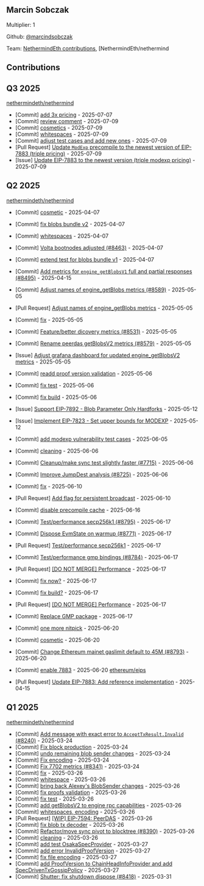 
## Marcin Sobczak
Multiplier: 1

Github: [@marcindsobczak](https://github.com/marcindsobczak)

Team: [NethermindEth contributions](https://github.com/marcindsobczak?org=NethermindEth), [NethermindEth/nethermind

## Contributions

## Q3 2025


[nethermindeth/nethermind](https://github.com/nethermindeth/nethermind)
* [Commit] [add 3x pricing](https://github.com/NethermindEth/nethermind/commit/4dc7e5b9f738d498e4608e8b33028064e8544cfd) - 2025-07-07
* [Commit] [review comment](https://github.com/NethermindEth/nethermind/commit/9c51d448d83be9dca0bb8fc7dff42c2435c81d0b) - 2025-07-09
* [Commit] [cosmetics](https://github.com/NethermindEth/nethermind/commit/25ba24fa2b454483ef6c317b9d6617156a0d568d) - 2025-07-09
* [Commit] [whitespaces](https://github.com/NethermindEth/nethermind/commit/1079eaf007f54e8d5c2aae56c7fedd15ae1f45d2) - 2025-07-09
* [Commit] [adjust test cases and add new ones](https://github.com/NethermindEth/nethermind/commit/3d56c62637aa724cfda26f72dde28e23572f17c8) - 2025-07-09
* [Pull Request] [Update `ModExp` precompile to the newest version of EIP-7883 (triple pricing)](https://github.com/NethermindEth/nethermind/pull/8964) - 2025-07-09
* [Issue] [Update EIP-7883 to the newest version (triple modexp pricing)](https://github.com/NethermindEth/nethermind/issues/8963) - 2025-07-09
## Q2 2025


[nethermindeth/nethermind](https://github.com/nethermindeth/nethermind)
* [Commit] [cosmetic](https://github.com/NethermindEth/nethermind/commit/dcde3bcbde4ac82f9986c2ae7adb28d6304328ee) - 2025-04-07
* [Commit] [fix blobs bundle v2](https://github.com/NethermindEth/nethermind/commit/ee46950aba7d4f2c224987b8e7e4ad1480ae4464) - 2025-04-07
* [Commit] [whitespaces](https://github.com/NethermindEth/nethermind/commit/7fe9169cb294c9e87d59a2d1aa14c332def419c4) - 2025-04-07
* [Commit] [Volta bootnodes adjusted (#8463)](https://github.com/NethermindEth/nethermind/commit/9011fc55afc6ccf36c534954d8ebc18b924cbca0) - 2025-04-07
* [Commit] [extend test for blobs bundle v1](https://github.com/NethermindEth/nethermind/commit/0d320247c70f83eda58f14e21e2f555b70700e3b) - 2025-04-07

* [Commit] [Add metrics for `engine_getBlobsV1` full and partial responses (#8495)](https://github.com/NethermindEth/nethermind/commit/265d04b30f16d68705bfdd419badd902a3ffd302) - 2025-04-15
* [Commit] [Adjust names of engine_getBlobs metrics (#8589)](https://github.com/NethermindEth/nethermind/commit/953c407f510f10c2a94c95b183893d853dd65289) - 2025-05-05
* [Pull Request] [Adjust names of engine_getBlobs metrics](https://github.com/NethermindEth/nethermind/pull/8589) - 2025-05-05
* [Commit] [fix](https://github.com/NethermindEth/nethermind/commit/fd6f6f3ee8b3b032a41e5f19cd718c7d6f6b01ca) - 2025-05-05
* [Commit] [Feature/better dicovery metrics (#8531)](https://github.com/NethermindEth/nethermind/commit/bf2bf5125998b505a48ccefd83451602f69a3f96) - 2025-05-05
* [Commit] [Rename peerdas getBlobsV2 metrics (#8579)](https://github.com/NethermindEth/nethermind/commit/6f59d97bdbf4108ec10e1dc24671ddacf5ab0996) - 2025-05-05
* [Issue] [Adjust grafana dashboard for updated engine_getBlobsV2 metrics](https://github.com/NethermindEth/nethermind/issues/8585) - 2025-05-05
* [Commit] [readd proof version validation](https://github.com/NethermindEth/nethermind/commit/0409e073767eb6a8b9bcdc9b42699888a0e89da7) - 2025-05-06
* [Commit] [fix test](https://github.com/NethermindEth/nethermind/commit/7f6e366b305f0b42037230195e047ee1daa38e04) - 2025-05-06
* [Commit] [fix build](https://github.com/NethermindEth/nethermind/commit/efe29f07f8ba99a6400a6a250a229562ed0565f4) - 2025-05-06
* [Issue] [Support EIP-7892 - Blob Parameter Only Hardforks](https://github.com/NethermindEth/nethermind/issues/8618) - 2025-05-12
* [Issue] [Implement EIP-7823 - Set upper bounds for MODEXP](https://github.com/NethermindEth/nethermind/issues/8617) - 2025-05-12
* [Commit] [add modexp vulnerability test cases](https://github.com/NethermindEth/nethermind/commit/4be132d62b68a2913d4dd1557ff7044eb7dc26f1) - 2025-06-05
* [Commit] [cleaning](https://github.com/NethermindEth/nethermind/commit/ceb8d57b8530ce8181d7427c115ca593386909d6) - 2025-06-06
* [Commit] [Cleanup/make sync test slightly faster (#7715)](https://github.com/NethermindEth/nethermind/commit/6409179a1e9844af21b697f0bd90f4c76248414f) - 2025-06-06
* [Commit] [Improve JumpDest analysis (#8725)](https://github.com/NethermindEth/nethermind/commit/445670827c427ad21d4a174fbe42805c2ad654d2) - 2025-06-06
* [Commit] [fix](https://github.com/NethermindEth/nethermind/commit/8be50023d649ff1d65bfeba4755bd1e561fbd779) - 2025-06-10
* [Pull Request] [Add flag for persistent broadcast](https://github.com/NethermindEth/nethermind/pull/8752) - 2025-06-10
* [Commit] [disable precompile cache](https://github.com/NethermindEth/nethermind/commit/9a657609b6885c6c5030b392b438c9d5c72db515) - 2025-06-16
* [Commit] [Test/performance secp256k1 (#8795)](https://github.com/NethermindEth/nethermind/commit/7d3c1fc868fc68b30520da59a797c93d314780fd) - 2025-06-17
* [Commit] [Dispose EvmState on warmup (#8771)](https://github.com/NethermindEth/nethermind/commit/eb4a682f62768ec3270aad05ce62f7087822ae07) - 2025-06-17
* [Pull Request] [Test/performance secp256k1](https://github.com/NethermindEth/nethermind/pull/8795) - 2025-06-17
* [Commit] [Test/performance gmp bindings (#8784)](https://github.com/NethermindEth/nethermind/commit/e2ce0769fa3687bdce2f1ebbd256e37be35e22cc) - 2025-06-17
* [Pull Request] [[DO NOT MERGE] Performance](https://github.com/NethermindEth/nethermind/pull/8792) - 2025-06-17
* [Commit] [fix now?](https://github.com/NethermindEth/nethermind/commit/c065df253cf3f6ae7a12ddff22b833cd3ba6a923) - 2025-06-17
* [Commit] [fix build?](https://github.com/NethermindEth/nethermind/commit/d18c45f68bf1782a399a451118c9879b7dfb9718) - 2025-06-17
* [Pull Request] [[DO NOT MERGE] Performance](https://github.com/NethermindEth/nethermind/pull/8791) - 2025-06-17
* [Commit] [Replace GMP package](https://github.com/NethermindEth/nethermind/commit/1b744a65594ac541bed00ce40c06c45e68b4dbca) - 2025-06-17
* [Commit] [one more nitpick](https://github.com/NethermindEth/nethermind/commit/1b2438cb1f1c45c6dd2cb86c0d955190b33c1629) - 2025-06-20
* [Commit] [cosmetic](https://github.com/NethermindEth/nethermind/commit/c6b3106379910bd79ec07f0e0e2131f8ef1abb74) - 2025-06-20
* [Commit] [Change Ethereum mainet gaslimit default to 45M (#8793)](https://github.com/NethermindEth/nethermind/commit/652b5a75ce6b279903771e56ee003594323b48d5) - 2025-06-20
* [Commit] [enable 7883](https://github.com/NethermindEth/nethermind/commit/ff20968a413fb40f2f8119b499d5a17b621b8bc6) - 2025-06-20
[ethereum/eips](https://github.com/ethereum/eips)
* [Pull Request] [Update EIP-7883: Add reference implementation](https://github.com/ethereum/EIPs/pull/9645) - 2025-04-15
## Q1 2025

[nethermindeth/nethermind](https://github.com/nethermindeth/nethermind)
* [Commit] [Add message with exact error to `AcceptTxResult.Invalid` (#8240)](https://github.com/NethermindEth/nethermind/commit/3cbe1fbf286c3c83413af8591fa9d2be8ad0fc9c) - 2025-03-24
* [Commit] [Fix block production](https://github.com/NethermindEth/nethermind/commit/f29ddcd1ae8f92af7ca3423e72101ab80494487e) - 2025-03-24
* [Commit] [undo remaining blob sender changes](https://github.com/NethermindEth/nethermind/commit/9d7654822a89a467e37a534757feaecf67f963ec) - 2025-03-24
* [Commit] [Fix encoding](https://github.com/NethermindEth/nethermind/commit/a574a1c43ea7560d97823a276d3a6089ffd4fbd9) - 2025-03-24
* [Commit] [Fix 7702 metrics (#8341)](https://github.com/NethermindEth/nethermind/commit/ec1c1efa8821cd7261d3b26ca8b4771ffcaf3183) - 2025-03-24
* [Commit] [fix](https://github.com/NethermindEth/nethermind/commit/1442523f14f994e6afdda5ce8878be9214ba6c7a) - 2025-03-26
* [Commit] [whitespace](https://github.com/NethermindEth/nethermind/commit/5491fab7c685f87dd4a7655c80873bad35b33e61) - 2025-03-26
* [Commit] [bring back Alexey's BlobSender changes](https://github.com/NethermindEth/nethermind/commit/cdd36692a964ce22f9c0ff26a26e17903abbc8d6) - 2025-03-26
* [Commit] [fix proofs validation](https://github.com/NethermindEth/nethermind/commit/3267fe2ece3ed82b217b787f4addbec296ddc3c9) - 2025-03-26
* [Commit] [fix test](https://github.com/NethermindEth/nethermind/commit/aba1316f651970a864ee4c64833974b225452a85) - 2025-03-26
* [Commit] [add getBlobsV2 to engine rpc capabilities](https://github.com/NethermindEth/nethermind/commit/a2dcf32fe7f85db41610251a1741689d3089e62c) - 2025-03-26
* [Commit] [whitespaces, encoding](https://github.com/NethermindEth/nethermind/commit/215ad972338fcc5afd80b8263f1d4e111e88d38f) - 2025-03-26
* [Pull Request] [[WIP] EIP-7594: PeerDAS](https://github.com/NethermindEth/nethermind/pull/8417) - 2025-03-26
* [Commit] [fix blob tx decoder](https://github.com/NethermindEth/nethermind/commit/a1f003740125856d5c24cbeb52cf20aca8925461) - 2025-03-26
* [Commit] [Refactor/move sync pivot to blocktree (#8390)](https://github.com/NethermindEth/nethermind/commit/bd46958bad1b0282be4db6434a550a0020b95523) - 2025-03-26
* [Commit] [cleaning](https://github.com/NethermindEth/nethermind/commit/fbb5d617e422890c425e24a469018e2480e6e94a) - 2025-03-26
* [Commit] [add test OsakaSpecProvider](https://github.com/NethermindEth/nethermind/commit/8d7239954fb8df8286b216e56d3eafef54eb2ac8) - 2025-03-27
* [Commit] [add error InvalidProofVersion](https://github.com/NethermindEth/nethermind/commit/f52c9a24117e25adcd1ecc1a9fd5c27cc35ed336) - 2025-03-27
* [Commit] [fix file encoding](https://github.com/NethermindEth/nethermind/commit/abf7c8cd499f80f2f0ff69b73bcad846bf0e009d) - 2025-03-27
* [Commit] [add ProofVersion to ChainHeadInfoProvider and add SpecDrivenTxGossipPolicy](https://github.com/NethermindEth/nethermind/commit/ae4a58ab35a3f53e9b27c8c86123ced829878bce) - 2025-03-27
* [Commit] [Shutter: fix shutdown dispose (#8418)](https://github.com/NethermindEth/nethermind/commit/ca8afe50fb838315fef9c88659d86ac0555075e3) - 2025-03-31

